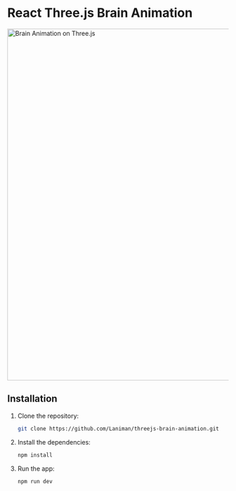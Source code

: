 # React Three.js Brain Animation

[<img width="800" alt="Brain Animation on Three.js" src="https://github.com/Laniman/threejs-brain-animation/assets/17131057/1fbc2815-032d-45cc-946a-c660fcf9125c">](https://laniman.github.io/threejs-brain-animation/)

## Installation

1. Clone the repository:
   ```bash
   git clone https://github.com/Laniman/threejs-brain-animation.git
   ```
2. Install the dependencies:
   ```bash
   npm install
   ```
3. Run the app:
   ```bash
   npm run dev
   ```
